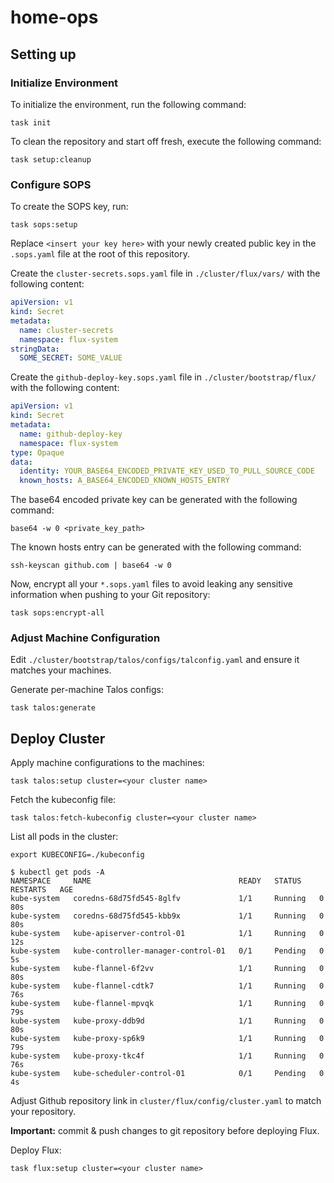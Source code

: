 # home-ops

## Setting up

### Initialize Environment

To initialize the environment, run the following command:

```shell
task init
```

To clean the repository and start off fresh, execute the following command:

```shell
task setup:cleanup
```

### Configure SOPS

To create the SOPS key, run:

```shell
task sops:setup
```

Replace `<insert your key here>` with your newly created public key in the `.sops.yaml` file at the root of this repository.

Create the `cluster-secrets.sops.yaml` file in `./cluster/flux/vars/` with the following content:

```yaml
apiVersion: v1
kind: Secret
metadata:
  name: cluster-secrets
  namespace: flux-system
stringData:
  SOME_SECRET: SOME_VALUE
```

Create the `github-deploy-key.sops.yaml` file in `./cluster/bootstrap/flux/` with the following content:

```yaml
apiVersion: v1
kind: Secret
metadata:
  name: github-deploy-key
  namespace: flux-system
type: Opaque
data:
  identity: YOUR_BASE64_ENCODED_PRIVATE_KEY_USED_TO_PULL_SOURCE_CODE
  known_hosts: A_BASE64_ENCODED_KNOWN_HOSTS_ENTRY
```

The base64 encoded private key can be generated with the following command:

```shell
base64 -w 0 <private_key_path>
```

The known hosts entry can be generated with the following command:

```shell
ssh-keyscan github.com | base64 -w 0
```

Now, encrypt all your `*.sops.yaml` files to avoid leaking any sensitive information when pushing to your Git repository:

```shell
task sops:encrypt-all
```

### Adjust Machine Configuration

Edit `./cluster/bootstrap/talos/configs/talconfig.yaml` and ensure it matches your machines.

Generate per-machine Talos configs:

```shell
task talos:generate
```

## Deploy Cluster

Apply machine configurations to the machines:

```shell
task talos:setup cluster=<your cluster name>
```

Fetch the kubeconfig file:

```shell
task talos:fetch-kubeconfig cluster=<your cluster name>
```

List all pods in the cluster:

```shell
export KUBECONFIG=./kubeconfig

$ kubectl get pods -A
NAMESPACE     NAME                                 READY   STATUS    RESTARTS   AGE
kube-system   coredns-68d75fd545-8glfv             1/1     Running   0          80s
kube-system   coredns-68d75fd545-kbb9x             1/1     Running   0          80s
kube-system   kube-apiserver-control-01            1/1     Running   0          12s
kube-system   kube-controller-manager-control-01   0/1     Pending   0          5s
kube-system   kube-flannel-6f2vv                   1/1     Running   0          80s
kube-system   kube-flannel-cdtk7                   1/1     Running   0          76s
kube-system   kube-flannel-mpvqk                   1/1     Running   0          79s
kube-system   kube-proxy-ddb9d                     1/1     Running   0          80s
kube-system   kube-proxy-sp6k9                     1/1     Running   0          79s
kube-system   kube-proxy-tkc4f                     1/1     Running   0          76s
kube-system   kube-scheduler-control-01            0/1     Pending   0          4s
```

Adjust Github repository link in `cluster/flux/config/cluster.yaml` to match your repository.

**Important:** commit & push changes to git repository before deploying Flux.

Deploy Flux:

```shell
task flux:setup cluster=<your cluster name>
```
